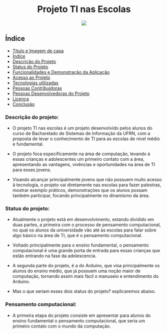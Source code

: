 <h1 align="center"> Projeto TI nas Escolas </h1>



<p align="center">
<img src="http://img.shields.io/static/v1?label=STATUS&message=EM%20DESENVOLVIMENTO&color=GREEN&style=for-the-badge"/>
</p>
 

## Índice 

* [Título e Imagem de capa](#Título-e-Imagem-de-capa)
* [Índice](#índice)
* [Descrição do Projeto](#descrição-do-projeto)
* [Status do Projeto](#status-do-Projeto)
* [Funcionalidades e Demonstração da Aplicação](#funcionalidades-e-demonstração-da-aplicação)
* [Acesso ao Projeto](#acesso-ao-projeto)
* [Tecnologias utilizadas](#tecnologias-utilizadas)
* [Pessoas Contribuidoras](#pessoas-contribuidoras)
* [Pessoas Desenvolvedoras do Projeto](#pessoas-desenvolvedoras)
* [Licença](#licença)
* [Conclusão](#conclusão)

### Descrição do projeto:
* O projeto TI nas escolas é um projeto desenvolvido pelos alunos do curso de Bacharelado de Sistemas de Informação da UFRN, com a proposta de levar o conhecimento de TI para as escolas de nível médio e fundamental.

* O projeto foca especificamente na área de computação, levando à essas crianças e adolescentes um primeiro contato com a área, apresentando as vantagens, vivências e oportunidades na área de TI para esses jovens.

* Visando alcançar principalmente jovens que não possuem muito acesso â tecnologia, o projeto vai diretamente nas escolas para fazer palestras, mostrar exemplo práticos, demonstrações que os alunos possam também participar, focando principalmente no dinamismo da área.

### Status do projeto:

* Atualmente o projeto está em desenvolvimento, estando dividido em duas partes, a primeira com o processo de pensamento computacional, no qual os alunos da universidade vão até às escolas para falar sobre algo básico na área de TI, que é o pensamento computacional.

* Voltado principalmente para o ensino fundamental, o pensamento computacional é uma grande porta de entrada para essas crianças que estão entrando na fase da adolescencia.

* A segunda parte do projeto, é a do Arduíno, que visa principalmente os alunos do ensino médio, que já possuem uma noção maior de computação, tornando assim mais fácil o manuseio e entendimento do Arduíno.

* Mas o que seriam esses dois status do projeto? explicaremos abaixo.

### Pensamento computacional:

* A primeira etapa do projeto consiste em apresentar para alunos do ensino fundamental o pensamento computacional, que seria um primeiro contato com o mundo da computação.
